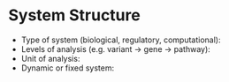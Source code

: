 # System Structure

- Type of system (biological, regulatory, computational):
- Levels of analysis (e.g. variant → gene → pathway):
- Unit of analysis:
- Dynamic or fixed system:

